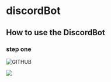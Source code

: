 # discordBot
## How to use the DiscordBot
### step one
![GITHUB](https://imgur.com/dTm7YwY)

![](https://imgur.com/dTm7YwY)

